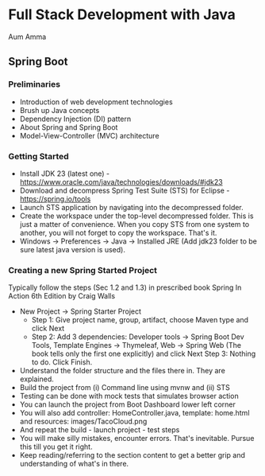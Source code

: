# Full Stack Development with Java

Aum Amma

## Spring Boot

### Preliminaries
- Introduction of web development technologies
- Brush up Java concepts
- Dependency Injection (DI) pattern
- About Spring and Spring Boot
- Model-View-Controller (MVC) architecture

### Getting Started
- Install JDK 23 (latest one) - https://www.oracle.com/java/technologies/downloads/#jdk23
- Download and decompress Spring Test Suite (STS) for Eclipse - https://spring.io/tools
- Launch STS application by navigating into the decompressed folder.
- Create the workspace under the top-level decompressed folder. This is just a matter of convenience. When you copy STS from one system to another, you will not forget to copy the workspace. That's it.
- Windows -> Preferences -> Java -> Installed JRE (Add jdk23 folder to be sure latest java version is used).

### Creating a new Spring Started Project
Typically follow the steps (Sec 1.2 and 1.3) in prescribed book Spring In Action 6th Edition by Craig Walls
- New Project -> Spring Starter Project
  - Step 1: Give project name, group, artifact, choose Maven type and click Next
  - Step 2: Add 3 dependencies: Developer tools -> Spring Boot Dev Tools, Template Engines -> Thymeleaf, Web -> Spring Web (The book tells only the first one explicitly) and click Next
     Step 3: Nothing to do. Click Finish.
- Understand the folder structure and the files there in. They are explained.
- Build the project from (i) Command line using mvnw and (ii) STS
- Testing can be done with mock tests that simulates browser action
- You can launch the project from Boot Dashboard lower left corner
- You will also add controller: HomeController.java, template: home.html and resources: images/TacoCloud.png
- And repeat the build - launch project - test steps
- You will make silly mistakes, encounter errors. That's inevitable. Pursue this till you get it right.
- Keep reading/referring to the section content to get a better grip and understanding of what's in there.
